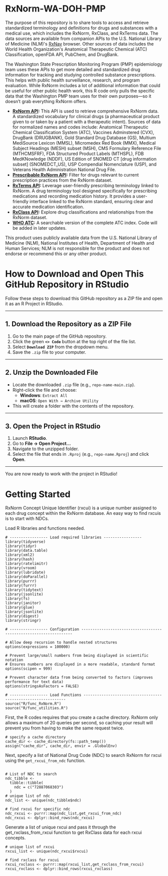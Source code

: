 # RxNorm-WA-DOH-PMP

The purpose of this repository is to share tools to access and retrieve standardized terminology and definitions for drugs and substances with a medical use, which includes the RxNorm, RxClass, and RxTerms data. The data sources are available from companion APIs to the U.S. National Library of Medicine (NLM)'s [RxNav](https://lhncbc.nlm.nih.gov/RxNav/index.html "RxNav") browser. Other sources of data includes the World Health Organization's Anatomical Therapeutic Chemical (ATC) Classification, openFDA API, PubChem, and DrugBank.

The Washington State Prescription Monitoring Program (PMP) epidemiology team uses these APIs to get more detailed and standardized drug information for tracking and studying controlled substance prescriptions. This helps with public health surveillance, research, and program evaluation. While RxNorm includes a lot of additional information that could be useful for other public health work, this R code only pulls the specific data that the Washington PMP team uses for their own purposes—so it doesn’t grab everything RxNorm offers.

-   [**RxNorm API**](https://lhncbc.nlm.nih.gov/RxNav/APIs/RxNormAPIs.html "RxNorm API")**:** This API is used to retrieve comprehensive RxNorm data. A standardized vocabulary for clinical drugs (a pharmaceutical product given to or taken by a patient with a therapeutic intent). Sources of data for normalized names and codes include: Anatomical Therapeutic Chemical Classification System (ATC), Vaccines Adminstered (CVX), DrugBank (DRUGBANK), Gold Standard Drug Database (GS), Multium MediSource Lexicon (MMSL), Micromedex Red Book (MMX), Medical Subject Headings (MESH) subset (MSH), CMS Formulary Reference File (MTHCMSFRF), FDA Structured Product Labels (MTHSPL), FDB MedKNowledge (NDDF), US Edition of SNOMED CT [drug information subset] (SNOMEDCT_US), USP Compendial Nomenclature (USP), and Veterans Health Administration National Drug File.
-   [**Prescribable RxNorm API**](https://lhncbc.nlm.nih.gov/RxNav/APIs/PrescribableAPIs.html "Prescribable RxNorm API")**:** Filter for drugs relevant to current prescription practices from the RxNorm dataset.
-   [**RxTerms API**](https://lhncbc.nlm.nih.gov/RxNav/APIs/RxTermsAPIs.html "RxTerms API")**:** Leverage user-friendly prescribing terminology linked to RxNorm. A drug terminology tool designed specifically for prescribing medications and recording medication history. It provides a user-friendly interface linked to the RxNorm standard, ensuring clear and accurate medication identification.
-   [**RxClass API**](https://lhncbc.nlm.nih.gov/RxNav/APIs/RxClassAPIs.html "RxClass API")**:** Explore drug classifications and relationships from the RxNorm dataset.
-   [**WHO ATC**](https://www.whocc.no/atc_ddd_index/)**:** A searchable version of the complete ATC index. Code will be added in later updates.

This product uses publicly available data from the U.S. National Library of Medicine (NLM), National Institutes of Health, Department of Health and Human Services; NLM is not responsible for the product and does not endorse or recommend this or any other product.

# How to Download and Open This GitHub Repository in RStudio

Follow these steps to download this GitHub repository as a ZIP file and open it as an R Project in RStudio.

---

## 1. Download the Repository as a ZIP File

1. Go to the main page of the GitHub repository.
2. Click the green **`<> Code`** button at the top right of the file list.
3. Select **`Download ZIP`** from the dropdown menu.
4. Save the `.zip` file to your computer.

---

## 2. Unzip the Downloaded File

- Locate the downloaded `.zip` file (e.g., `repo-name-main.zip`).
- Right-click the file and choose:
  - **Windows**: `Extract All`
  - **macOS**: `Open With → Archive Utility`
- This will create a folder with the contents of the repository.

---

## 3. Open the Project in RStudio

1. Launch **RStudio**.
2. Go to **File → Open Project...**
3. Navigate to the unzipped folder.
4. Select the file that ends in `.Rproj` (e.g., `repo-name.Rproj`) and click **Open**.

---

You are now ready to work with the project in RStudio!


# Getting Started

RxNorm Concept Unique Identifier (rxcui) is a unique number assigned to each drug concept within the RxNorm database. An easy way to find rxcuis is to start with NDCs.

Load R libraries and functions needed.
```{r setup-environment,error = FALSE, message = F }
# ----------------- Load required libraries -----------------
library(tidyverse)
library(tidyr)
library(data.table)
library(xml2)
library(hash)
library(ratelimitr)
library(vroom)
library(lubridate)
library(doParallel)
library(purrr)
library(furrr)
library(tidytext) 
library(jsonlite)
library(fs)
library(janitor)
library(glue)
library(jsonlite)
library(digest)
library(stringr)

# ----------------- Configuration ------------------------------------------------------------------

# Allow deep recursion to handle nested structures
options(expressions = 100000)  

# Prevent large/small numbers from being displayed in scientific notation 
# Ensures numbers are displayed in a more readable, standard format
options(scipen = 999)  

# Prevent character data from being converted to factors (improves performance for text data) 
options(stringsAsFactors = FALSE)

# ----------------- Load Functions --------------------------------------------------------------
source("R/func_RxNorm.R")
source("R/func_utilities.R")
```

First, the R codes requires that you create a cache directory. RxNorm only allows a maximum of 20 queries per second, so caching your result will prevent you from having to make the same request twice.

```{r setup-cache,error = FALSE, message = F }
# specify a cache directory
cache_dir <- cache_directory(fs::path_temp())
assign("cache_dir", cache_dir, envir = .GlobalEnv)
```

Next, specify a list of National Drug Code (NDC) to search RxNorm for rxcui using the `get_rxcui_from_ndc` function.

```{r example-1,error = FALSE, message = F}
 
# List of NDC to search
ndc_tibble <-
  tibble::tibble(
    ndc = c("72887068303")
  )
# unique list of ndc
ndc_list <- unique(ndc_tibble$ndc)

# find rxcui for specific ndc
ndc_rxcui <- purrr::map(ndc_list,get_rxcui_from_ndc)
ndc_rxcui <- dplyr::bind_rows(ndc_rxcui)
```

Generate a list of unique rxcui and pass it through the get_rxclass_from_rxcui function to get RxClass data for each rxcui concepts.

```{r}
# unique list of rxcui
rxcui_list <- unique(ndc_rxcui$rxcui)

# find rxclass for rxcui
rxcui_rxclass <- purrr::map(rxcui_list,get_rxclass_from_rxcui)
rxcui_rxclass <- dplyr::bind_rows(rxcui_rxclass)
```
